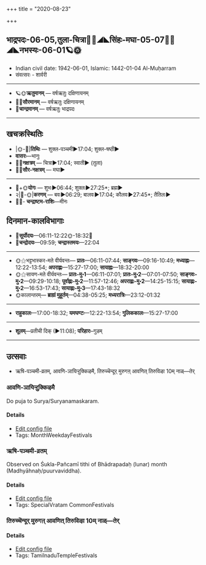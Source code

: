 +++
title = "2020-08-23"

+++
## भाद्रपदः-06-05,तुला-चित्रा🌛🌌◢◣सिंहः-मघा-05-07🌌🌞◢◣नभस्यः-06-01🪐🌞
- Indian civil date: 1942-06-01, Islamic: 1442-01-04 Al-Muḥarram
- संवत्सरः - शार्वरी
___________________
- 🪐🌞**ऋतुमानम्** — वर्षऋतुः दक्षिणायनम्
- 🌌🌞**सौरमानम्** — वर्षऋतुः दक्षिणायनम्
- 🌛**चान्द्रमानम्** — वर्षऋतुः भाद्रपदः
___________________


## खचक्रस्थितिः
- |🌞-🌛|**तिथिः** — शुक्ल-पञ्चमी►17:04; शुक्ल-षष्ठी►  
- **वासरः**—भानुः  
- 🌌🌛**नक्षत्रम्** — चित्रा►17:04; स्वाती► (तुला)  
- 🌌🌞**सौर-नक्षत्रम्** — मघा►  
___________________
- 🌛+🌞**योगः** — शुभः►06:44; शुक्लः►27:25*; ब्रह्म►  
- २|🌛-🌞|**करणम्** — बवः►06:29; बालवः►17:04; कौलवः►27:45*; तैतिलः►  
- 🌌🌛- **चन्द्राष्टम-राशिः**—मीनः  


## दिनमान-कालविभागाः
- 🌅**सूर्योदयः**—06:11-12:22🌞️-18:32🌇  
- 🌛**चन्द्रोदयः**—09:59; **चन्द्रास्तमयः**—22:04  
___________________
- 🌞⚝भट्टभास्कर-मते वीर्यवन्तः— **प्रातः**—06:11-07:44; **साङ्गवः**—09:16-10:49; **मध्याह्नः**—12:22-13:54; **अपराह्णः**—15:27-17:00; **सायाह्नः**—18:32-20:00  
- 🌞⚝सायण-मते वीर्यवन्तः— **प्रातः-मु॰1**—06:11-07:01; **प्रातः-मु॰2**—07:01-07:50; **साङ्गवः-मु॰2**—09:29-10:18; **पूर्वाह्णः-मु॰2**—11:57-12:46; **अपराह्णः-मु॰2**—14:25-15:15; **सायाह्णः-मु॰2**—16:53-17:43; **सायाह्णः-मु॰3**—17:43-18:32  
- 🌞कालान्तरम्— **ब्राह्मं मुहूर्तम्**—04:38-05:25; **मध्यरात्रिः**—23:12-01:32  
___________________
- **राहुकालः**—17:00-18:32; **यमघण्टः**—12:22-13:54; **गुलिककालः**—15:27-17:00  
___________________
- **शूलम्**—प्रतीची दिक् (►11:08); **परिहारः**–गुडम्  
___________________

## उत्सवाः
- ऋषि-पञ्चमी-व्रतम्, आवणि-ञायिऱ्ऱुक्किऴमै, तिरुच्चॆन्दूर् मुरुगऩ् आवणित् तिरुविऴा 10म् नाळ्—तेर्
### आवणि-ञायिऱ्ऱुक्किऴमै

Do puja to Surya/Suryanamaskaram.

#### Details
- [Edit config file](https://github.com/jyotisham/adyatithi/tree/master/tamil/description_only/AvaNi~JAyir2r2ukkizhamai.toml)
- Tags: MonthWeekdayFestivals


### ऋषि-पञ्चमी-व्रतम्

Observed on Śukla-Pañcamī tithi of Bhādrapadaḥ (lunar) month (Madhyāhnaḥ/puurvaviddha). 

#### Details
- [Edit config file](https://github.com/jyotisham/adyatithi/tree/master/general/lunar_month/tithi/06/05/RSi-paJcamI-vratam.toml)
- Tags: SpecialVratam CommonFestivals


### तिरुच्चॆन्दूर् मुरुगऩ् आवणित् तिरुविऴा 10म् नाळ्—तेर्



#### Details
- [Edit config file](https://github.com/jyotisham/adyatithi/tree/master/temples/Tamil/relative_event/tiruccendUr%20AvaNit%20tiruvizhA%20nir2aivu/offset__-2/tiruccendUr%20murugan2%20AvaNit%20tiruvizhA%20%23%2310%23%23m%20nAL%E2%80%94tEr.toml)
- Tags: TamilnaduTempleFestivals


